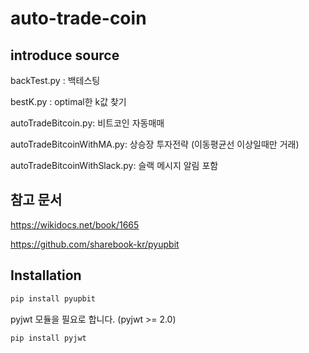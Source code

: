 # auto-trade-coin

## introduce source

backTest.py : 백테스팅

bestK.py : optimal한 k값 찾기

autoTradeBitcoin.py: 비트코인 자동매매

autoTradeBitcoinWithMA.py: 상승장 투자전략 (이동평균선 이상일때만 거래)

autoTradeBitcoinWithSlack.py: 슬랙 메시지 알림 포함

## 참고 문서

https://wikidocs.net/book/1665

https://github.com/sharebook-kr/pyupbit



## Installation

```sh
pip install pyupbit
```

pyjwt 모듈을 필요로 합니다. (pyjwt >= 2.0)

```sh
pip install pyjwt
```
